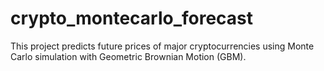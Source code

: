 # crypto_montecarlo_forecast
This project predicts future prices of major cryptocurrencies using Monte Carlo simulation with Geometric Brownian Motion (GBM).
